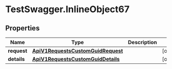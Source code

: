 # TestSwagger.InlineObject67

## Properties

Name | Type | Description | Notes
------------ | ------------- | ------------- | -------------
**request** | [**ApiV1RequestsCustomGuidRequest**](ApiV1RequestsCustomGuidRequest.md) |  | [optional] 
**details** | [**ApiV1RequestsCustomGuidDetails**](ApiV1RequestsCustomGuidDetails.md) |  | [optional] 


